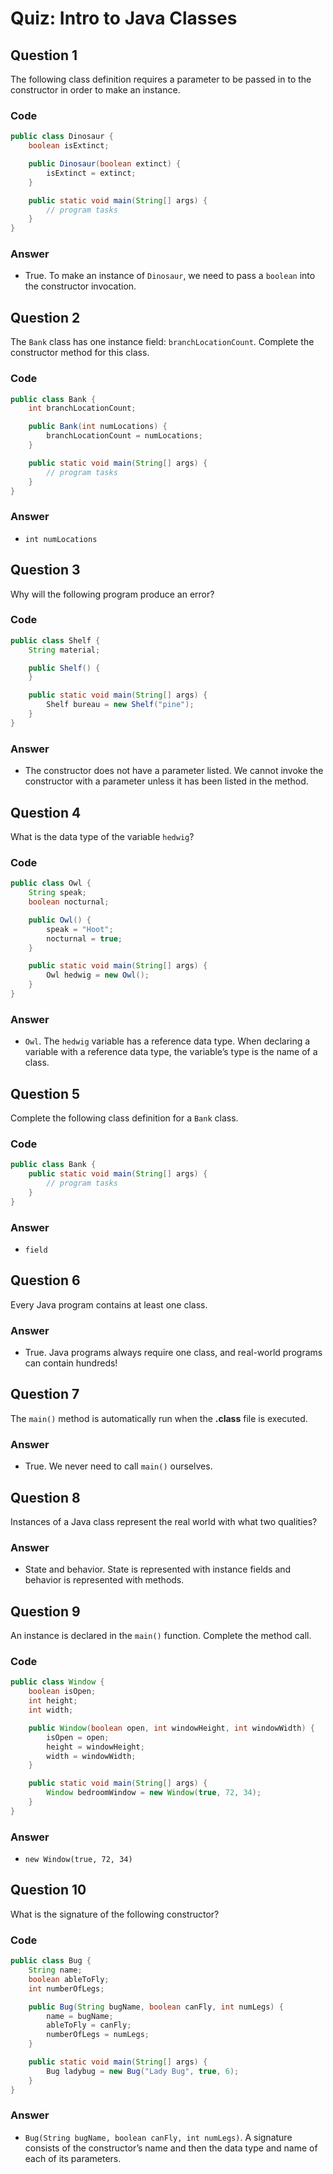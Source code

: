 # Quiz: Intro to Java Classes

## Question 1

The following class definition requires a parameter to be passed in to the constructor in order to make an instance.

### Code

```java
public class Dinosaur {
    boolean isExtinct;

    public Dinosaur(boolean extinct) {
        isExtinct = extinct;
    }

    public static void main(String[] args) {
        // program tasks
    }
}
```

### Answer

-   True. To make an instance of `Dinosaur`, we need to pass a `boolean` into the constructor invocation.

## Question 2

The `Bank` class has one instance field: `branchLocationCount`. Complete the constructor method for this class.

### Code

```java
public class Bank {
    int branchLocationCount;

    public Bank(int numLocations) {
        branchLocationCount = numLocations;
    }

    public static void main(String[] args) {
        // program tasks
    }
}
```

### Answer

-   `int numLocations`

## Question 3

Why will the following program produce an error?

### Code

```java
public class Shelf {
    String material;

    public Shelf() {
    }

    public static void main(String[] args) {
        Shelf bureau = new Shelf("pine");
    }
}
```

### Answer

-   The constructor does not have a parameter listed. We cannot invoke the constructor with a parameter unless it has been listed in the method.

## Question 4

What is the data type of the variable `hedwig`?

### Code

```java
public class Owl {
    String speak;
    boolean nocturnal;

    public Owl() {
        speak = "Hoot";
        nocturnal = true;
    }

    public static void main(String[] args) {
        Owl hedwig = new Owl();
    }
}
```

### Answer

-   `Owl`. The `hedwig` variable has a reference data type. When declaring a variable with a reference data type, the variable’s type is the name of a class.

## Question 5

Complete the following class definition for a `Bank` class.

### Code

```java
public class Bank {
    public static void main(String[] args) {
        // program tasks
    }
}
```

### Answer

-   `field`

## Question 6

Every Java program contains at least one class.

### Answer

-   True. Java programs always require one class, and real-world programs can contain hundreds!

## Question 7

The `main()` method is automatically run when the **.class** file is executed.

### Answer

-   True. We never need to call `main()` ourselves.

## Question 8

Instances of a Java class represent the real world with what two qualities?

### Answer

-   State and behavior. State is represented with instance fields and behavior is represented with methods.

## Question 9

An instance is declared in the `main()` function. Complete the method call.

### Code

```java
public class Window {
    boolean isOpen;
    int height;
    int width;

    public Window(boolean open, int windowHeight, int windowWidth) {
        isOpen = open;
        height = windowHeight;
        width = windowWidth;
    }

    public static void main(String[] args) {
        Window bedroomWindow = new Window(true, 72, 34);
    }
}
```

### Answer

-   `new Window(true, 72, 34)`

## Question 10

What is the signature of the following constructor?

### Code

```java
public class Bug {
    String name;
    boolean ableToFly;
    int numberOfLegs;

    public Bug(String bugName, boolean canFly, int numLegs) {
        name = bugName;
        ableToFly = canFly;
        numberOfLegs = numLegs;
    }

    public static void main(String[] args) {
        Bug ladybug = new Bug("Lady Bug", true, 6);
    }
}
```

### Answer

-   `Bug(String bugName, boolean canFly, int numLegs)`. A signature consists of the constructor’s name and then the data type and name of each of its parameters.
